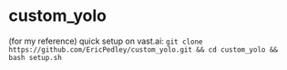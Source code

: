 # custom_yolo

(for my reference)
quick setup on vast.ai:
`git clone https://github.com/EricPedley/custom_yolo.git && cd custom_yolo && bash setup.sh`
